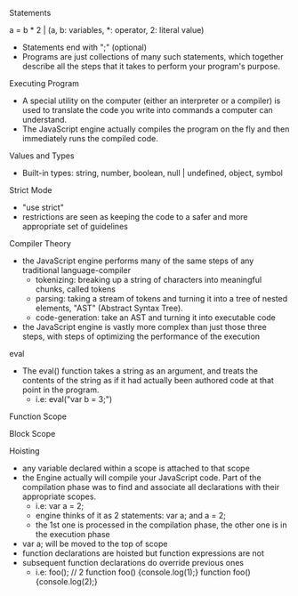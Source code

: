 Statements

  a = b * 2 | (a, b: variables, *: operator, 2: literal value)
  
  - Statements end with ";" (optional)
  - Programs are just collections of many such statements, which together describe
  all the steps that it takes to perform your program's purpose.

Executing Program
  - A special utility on the computer (either an interpreter or a compiler) is used 
  to translate the code you write into commands a computer can understand.
  - The JavaScript engine actually compiles the program on the fly and then 
  immediately runs the compiled code.

Values and Types
  - Built-in types: string, number, boolean, null | undefined, object, symbol

Strict Mode
  - "use strict"
  - restrictions are seen as keeping the code to a safer and more appropriate set 
  of guidelines

Compiler Theory
  - the JavaScript engine performs many of the same steps of any traditional 
  language-compiler
    + tokenizing:  breaking up a string of characters into meaningful chunks,
    called tokens
    + parsing: taking a stream of tokens and turning it into a tree of nested 
    elements, "AST" (Abstract Syntax Tree).
    + code-generation: take an AST and turning it into executable code
  - the JavaScript engine is vastly more complex than just those three steps,
  with steps of optimizing the performance of the execution

eval
  - The eval() function takes a string as an argument, and treats the contents
  of the string as if it had actually been authored code at that point in the 
  program.
    + i.e: eval("var b = 3;")

Function Scope

Block Scope

Hoisting
  - any variable declared within a scope is attached to that scope
  - the Engine actually will compile your JavaScript code. Part of the compilation 
  phase was to find and associate all declarations with their appropriate scopes.
    + i.e: var a = 2;
    + engine thinks of it as 2 statements: var a; and a = 2;
    + the 1st one is processed in the compilation phase, the other one is in the
    execution phase
  - var a; will be moved to the top of scope
  - function declarations are hoisted but function expressions are not
  - subsequent function declarations do override previous ones
    + i.e: 
      foo(); // 2
      function foo() {console.log(1);}
      function foo() {console.log(2);}